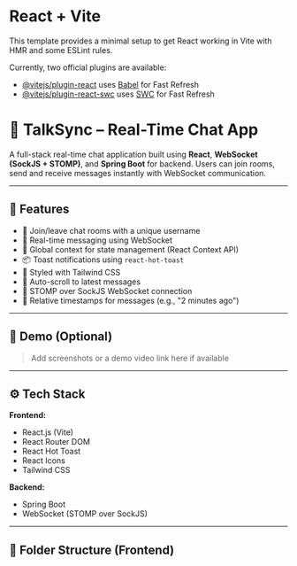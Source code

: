 # React + Vite

This template provides a minimal setup to get React working in Vite with HMR and some ESLint rules.

Currently, two official plugins are available:

- [@vitejs/plugin-react](https://github.com/vitejs/vite-plugin-react/blob/main/packages/plugin-react/README.md) uses [Babel](https://babeljs.io/) for Fast Refresh
- [@vitejs/plugin-react-swc](https://github.com/vitejs/vite-plugin-react-swc) uses [SWC](https://swc.rs/) for Fast Refresh
# 💬 TalkSync – Real-Time Chat App

A full-stack real-time chat application built using **React**, **WebSocket (SockJS + STOMP)**, and **Spring Boot** for backend. Users can join rooms, send and receive messages instantly with WebSocket communication.

---

## 🚀 Features

- 🔐 Join/leave chat rooms with a unique username
- 💬 Real-time messaging using WebSocket
- 🧠 Global context for state management (React Context API)
- 📦 Toast notifications using `react-hot-toast`
- 🎨 Styled with Tailwind CSS
- 🔄 Auto-scroll to latest messages
- 🔗 STOMP over SockJS WebSocket connection
- 📅 Relative timestamps for messages (e.g., "2 minutes ago")

---

## 📸 Demo (Optional)

> Add screenshots or a demo video link here if available

---

## ⚙️ Tech Stack

**Frontend:**
- React.js (Vite)
- React Router DOM
- React Hot Toast
- React Icons
- Tailwind CSS

**Backend:**
- Spring Boot
- WebSocket (STOMP over SockJS)

---

## 📁 Folder Structure (Frontend)

